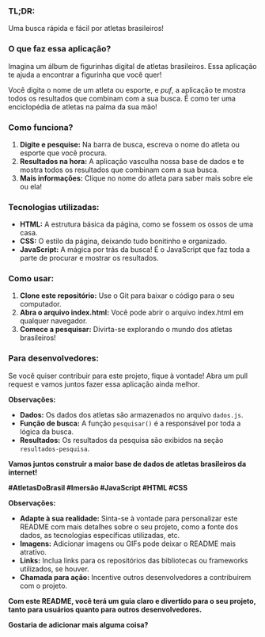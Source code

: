 ### **TL;DR:**

Uma busca rápida e fácil por atletas brasileiros! 

### **O que faz essa aplicação?**

Imagina um álbum de figurinhas digital de atletas brasileiros. Essa aplicação te ajuda a encontrar a figurinha que você quer! 

Você digita o nome de um atleta ou esporte, e *puf*, a aplicação te mostra todos os resultados que combinam com a sua busca. É como ter uma enciclopédia de atletas na palma da sua mão!

### **Como funciona?**

1. **Digite e pesquise:** Na barra de busca, escreva o nome do atleta ou esporte que você procura.
2. **Resultados na hora:** A aplicação vasculha nossa base de dados e te mostra todos os resultados que combinam com a sua busca.
3. **Mais informações:** Clique no nome do atleta para saber mais sobre ele ou ela!

### **Tecnologias utilizadas:**

* **HTML:** A estrutura básica da página, como se fossem os ossos de uma casa.
* **CSS:** O estilo da página, deixando tudo bonitinho e organizado.
* **JavaScript:** A mágica por trás da busca! É o JavaScript que faz toda a parte de procurar e mostrar os resultados.

### **Como usar:**

1. **Clone este repositório:** Use o Git para baixar o código para o seu computador.
2. **Abra o arquivo index.html:** Você pode abrir o arquivo index.html em qualquer navegador.
3. **Comece a pesquisar:** Divirta-se explorando o mundo dos atletas brasileiros!

### **Para desenvolvedores:**

Se você quiser contribuir para este projeto, fique à vontade! Abra um pull request e vamos juntos fazer essa aplicação ainda melhor.

**Observações:**

* **Dados:** Os dados dos atletas são armazenados no arquivo `dados.js`.
* **Função de busca:** A função `pesquisar()` é a responsável por toda a lógica da busca.
* **Resultados:** Os resultados da pesquisa são exibidos na seção `resultados-pesquisa`.

**Vamos juntos construir a maior base de dados de atletas brasileiros da internet!** 

**#AtletasDoBrasil #Imersão #JavaScript #HTML #CSS**

**Observações:**

* **Adapte à sua realidade:** Sinta-se à vontade para personalizar este README com mais detalhes sobre o seu projeto, como a fonte dos dados, as tecnologias específicas utilizadas, etc.
* **Imagens:** Adicionar imagens ou GIFs pode deixar o README mais atrativo.
* **Links:** Inclua links para os repositórios das bibliotecas ou frameworks utilizados, se houver.
* **Chamada para ação:** Incentive outros desenvolvedores a contribuírem com o projeto.

**Com este README, você terá um guia claro e divertido para o seu projeto, tanto para usuários quanto para outros desenvolvedores.**

**Gostaria de adicionar mais alguma coisa?** 
